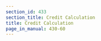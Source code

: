 ```yaml
---
section_id: 433
section_title: Credit Calculation
title: Credit Calculation
page_in_manual: 430-60
---
```


